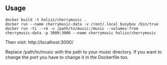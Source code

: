 ## Usage

    docker build -t holizz/cherrymusic .
    docker run --name cherrymusic-data -v /root/.local busybox /bin/true
    docker run -ti --rm -v /path/to/music:/music --volumes-from cherrymusic-data -p 3000:3000 --name cherrymusic holizz/cherrymusic

Then visit: http://localhost:3000/

Replace /path/to/music with the path to your music directory. If you want to change the port you have to change it in the Dockerfile too.
